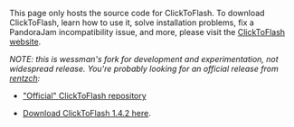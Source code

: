 This page only hosts the source code for ClickToFlash.  To download ClickToFlash, learn how to use it, solve installation problems, fix a PandoraJam incompatibility issue, and more, please visit the [ClickToFlash website](http://rentzsch.github.com/clicktoflash/).

*NOTE: this is wessman's fork for development and experimentation, not widespread release. You're probably looking for an official release from [rentzch](https://github.com/rentzsch):*

- ["Official" ClickToFlash repository](https://github.com/rentzsch/clicktoflash/tree)

- [Download ClickToFlash 1.4.2 here](http://s3.amazonaws.com/clicktoflash/ClickToFlash-1.4.2.zip).
